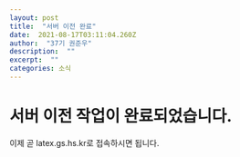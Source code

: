 ```yaml
---
layout: post 
title:  "서버 이전 완료" 
date:  2021-08-17T03:11:04.260Z 
author:  "37기 권준우" 
description:  "" 
excerpt:  "" 
categories: 소식 
---
```


# 서버 이전 작업이 완료되었습니다.
이제 곧 latex.gs.hs.kr로 접속하시면 됩니다.
